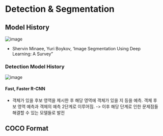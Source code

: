 # Detection & Segmentation
## Model History
![image](https://user-images.githubusercontent.com/43736669/116013095-46879680-a669-11eb-9991-30281e3bfc58.png)  
 - Shervin Minaee, Yuri Boykov, ‘Image Segmentation Using Deep Learning: A Survey”
### Detection Model History
![image](https://user-images.githubusercontent.com/43736669/116013163-a0885c00-a669-11eb-9a03-6d160432efa8.png)
#### Fast, Faster R-CNN
 - 객체가 있을 후보 영역을 제시한 후 해당 영역에 객체가 있을 지 등을 예측. 객체 후보 영역 예측과 객체의 예측 2단계로 이루어짐. -> 이후 해당 단계로 인한 문제점들 해결할 수 있는 모델들로 발전

## COCO Format
